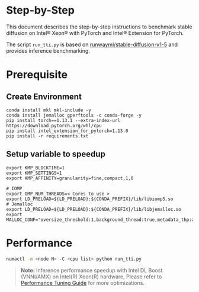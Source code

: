 Step-by-Step
============
This document describes the step-by-step instructions to benchmark stable diffusion on Intel® Xeon® with PyTorch and Intel® Extension for PyTorch.

The script ```run_tti.py``` is based on [runwayml/stable-diffusion-v1-5](https://huggingface.co/runwayml/stable-diffusion-v1-5) and provides inference benchmarking.

# Prerequisite
## Create Environment
```
conda install mkl mkl-include -y
conda install jemalloc gperftools -c conda-forge -y
pip install torch==1.13.1 --extra-index-url https://download.pytorch.org/whl/cpu
pip install intel_extension_for_pytorch=1.13.0
pip install -r requirements.txt
```
## Setup variable to speedup
```
export KMP_BLOCKTIME=1
export KMP_SETTINGS=1
export KMP_AFFINITY=granularity=fine,compact,1,0

# IOMP
export OMP_NUM_THREADS=< Cores to use >
export LD_PRELOAD=${LD_PRELOAD}:${CONDA_PREFIX}/lib/libiomp5.so
# Jemalloc
export LD_PRELOAD=${LD_PRELOAD}:${CONDA_PREFIX}/lib/libjemalloc.so
export MALLOC_CONF="oversize_threshold:1,background_thread:true,metadata_thp:auto,dirty_decay_ms:9000000000,muzzy_decay_ms:9000000000"
```

# Performance
```bash
numactl -m <node N> -C <cpu list> python run_tti.py
```

>**Note:** Inference performance speedup with Intel DL Boost (VNNI/AMX) on Intel(R) Xeon(R) hardware, Please refer to [Performance Tuning Guide](https://intel.github.io/intel-extension-for-pytorch/cpu/latest/tutorials/performance_tuning/tuning_guide.html) for more optimizations.

